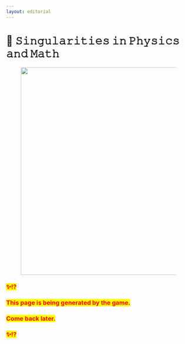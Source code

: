 ```yaml
---
layout: editorial
---
```


# 🔂 𝚂𝚒𝚗𝚐𝚞𝚕𝚊𝚛𝚒𝚝𝚒𝚎𝚜 𝚒𝚗 𝙿𝚑𝚢𝚜𝚒𝚌𝚜 𝚊𝚗𝚍 𝙼𝚊𝚝𝚑

<figure><img src="../../../../../.gitbook/assets/pexels-btgl-♡-13374674.jpg" alt="" width="563"><figcaption></figcaption></figure>

### <mark style="color:red;">✨⁉️</mark>&#x20;

### <mark style="color:red;">This page is being generated by the game.</mark>&#x20;

### <mark style="color:red;">Come back later.</mark>

### <mark style="color:red;">✨⁉️</mark>
